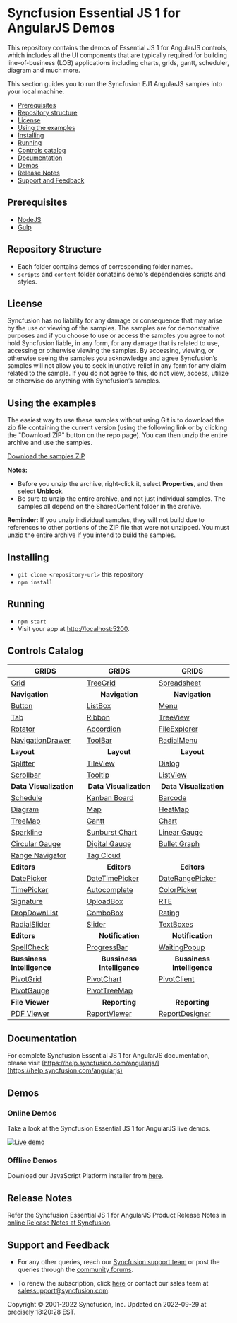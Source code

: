 # Syncfusion Essential JS 1 for AngularJS Demos

This repository contains the demos of Essential JS 1 for AngularJS controls, which includes all the UI components that are typically required for building line-of-business (LOB) applications including charts, grids, gantt, scheduler, diagram and much more.

This section guides you to run the Syncfusion EJ1 AngularJS samples into your local machine.

* [Prerequisites](#prerequisites)
* [Repository structure](#repository-structure)
* [License](#license)
* [Using the examples](#using-the-examples) 
* [Installing](#installing)
* [Running](#running)
* [Controls catalog](#controls-catalog)
* [Documentation](#documentation)
* [Demos](#demos)
* [Release Notes](#release-notes)
* [Support and Feedback](#support-and-feedback) 

## Prerequisites

* [NodeJS](https://nodejs.org/)
* [Gulp](https://github.com/gulpjs/gulp)

## Repository Structure

* Each folder contains demos of corresponding folder names.
* `scripts` and `content` folder conatains demo's dependencies scripts and styles.

## <a name="license"></a>License ##

Syncfusion has no liability for any damage or consequence that may arise by the use or viewing of the samples. The samples are for demonstrative purposes and if you choose to use or access the samples you agree to not hold Syncfusion liable, in any form, for any damage that is related to use, accessing or otherwise viewing the samples. By accessing, viewing, or otherwise seeing the samples you acknowledge and agree Syncfusion’s samples will not allow you to seek injunctive relief in any form for any claim related to the sample. If you do not agree to this, do not view, access, utilize or otherwise do anything with Syncfusion’s samples.

## <a name="using-the-samples"></a>Using the examples ##

The easiest way to use these samples without using Git is to download the zip file containing the current version (using the following link or by clicking the "Download ZIP" button on the repo page). You can then unzip the entire archive and use the samples.

   [Download the samples ZIP](../../archive/master.zip)

   **Notes:** 
   * Before you unzip the archive, right-click it, select **Properties**, and then select **Unblock**.
   * Be sure to unzip the entire archive, and not just individual samples. The samples all depend on the SharedContent folder in the archive.  


**Reminder:** If you unzip individual samples, they will not build due to references to other portions of the ZIP file that were not unzipped. You must unzip the entire archive if you intend to build the samples.

## Installing

* `git clone <repository-url>` this repository
* `npm install`

## Running

* `npm start`
* Visit your app at [http://localhost:5200](http://localhost:5200).

## Controls Catalog

| <b>GRIDS<b> | <b><center>GRIDS</center><b> | <b><center>GRIDS</center><b> |
| ------------- | --------------- | ----------- |
|[Grid](https://ngjq.syncfusion.com/#/grid/default)|[TreeGrid](https://ngjq.syncfusion.com/#/treegrid/default)|[Spreadsheet](https://ngjq.syncfusion.com/#/spreadsheet/default)|
| <b>Navigation<b> | <b><center>Navigation</center><b> | <b><center>Navigation</center><b> |
|[Button](https://ngjq.syncfusion.com/#/button/default)|[ListBox](https://ngjq.syncfusion.com/#/listbox/default)|[Menu](https://ngjq.syncfusion.com/#/menu/default)|
|[Tab](https://ngjq.syncfusion.com/#/tab/default)|[Ribbon](https://ngjq.syncfusion.com/#/ribbon/default)|[TreeView](https://ngjq.syncfusion.com/#/treeview/default)|
|[Rotator](https://ngjq.syncfusion.com/#/rotator/default)|[Accordion](https://ngjq.syncfusion.com/#/accordion/default)|[FileExplorer](https://ngjq.syncfusion.com/#/fileexplorer/default)|
|[NavigationDrawer](https://ngjq.syncfusion.com/#/navigationdrawer/default)|[ToolBar](https://ngjq.syncfusion.com/#/toolbar/default)|[RadialMenu](https://ngjq.syncfusion.com/#/radialmenu/default)|
|<b>Layout</b>|<b><center>Layout</center></b>|<b><center>Layout</center></b> |
|[Splitter](https://ngjq.syncfusion.com/#/splitter/default)|[TileView](https://ngjq.syncfusion.com/#/tileview/default)|[Dialog](https://ngjq.syncfusion.com/#/dialog/default)|
|[Scrollbar](https://ngjq.syncfusion.com/#/scrollbar/default)|[Tooltip](https://ngjq.syncfusion.com/#/tooltip/default)|[ListView](https://ngjq.syncfusion.com/#/listview/default)|
|<b>Data Visualization</b>|<b><center>Data Visualization</center></b>|<b><center>Data Visualization</center></b> |
|[Schedule](https://ngjq.syncfusion.com/#/schedule/default)|[Kanban Board](https://ngjq.syncfusion.com/#/kanbanboard/default)|[Barcode](https://ngjq.syncfusion.com/#/barcode/default)|
|[Diagram](https://ngjq.syncfusion.com/#/diagram/default)|[Map](https://ngjq.syncfusion.com/#/map/dataMarkers)|[HeatMap](https://ngjq.syncfusion.com/#/heatmap/default)|
|[TreeMap](https://ngjq.syncfusion.com/#/treemap/flatCollection)|[Gantt](https://ngjq.syncfusion.com/#/gantt/default)|[Chart](https://ngjq.syncfusion.com/#/chart/line)|
|[Sparkline](https://ngjq.syncfusion.com/#/sparkline/sparkline)|[Sunburst Chart](https://ngjq.syncfusion.com/#/sunburstchart/default)|[Linear Gauge](https://ngjq.syncfusion.com/#/lineargauge/lineardefault)|
|[Circular Gauge](https://ngjq.syncfusion.com/#/circulargauge/radialDefault)|[Digital Gauge](https://ngjq.syncfusion.com/#/digitalgauge/digitalNumber)|[Bullet Graph](https://ngjq.syncfusion.com/#/bulletgraph/simpleHorizontal)|
|[Range Navigator](https://ngjq.syncfusion.com/#/rangenavigator/range)|[Tag Cloud](https://ngjq.syncfusion.com/#/tagcloud/default)| |
|<b>Editors</b>|<b><center>Editors</center></b>|<b><center>Editors</center></b> |
|[DatePicker](https://ngjq.syncfusion.com/#/datepicker/default)|[DateTimePicker](https://ngjq.syncfusion.com/#/datetimepicker/default)|[DateRangePicker](https://ngjq.syncfusion.com/#/daterangepicker/default)|
|[TimePicker](https://ngjq.syncfusion.com/#/timepicker/default)|[Autocomplete](https://ngjq.syncfusion.com/#/autocomplete/default)|[ColorPicker](https://ngjq.syncfusion.com/#/colorpicker/default)|
|[Signature](https://ngjq.syncfusion.com/#/signature/default)|[UploadBox](https://ngjq.syncfusion.com/#/uploadbox/default)|[RTE](https://ngjq.syncfusion.com/#/richtexteditor/default)|
|[DropDownList](https://ngjq.syncfusion.com/#/dropdownlist/default)|[ComboBox](https://ngjq.syncfusion.com/#/combobox/default)|[Rating](https://ngjq.syncfusion.com/#/rating/default)|
|[RadialSlider](https://ngjq.syncfusion.com/#/radialslider/default)|[Slider](https://ngjq.syncfusion.com/#/slider/default)|[TextBoxes](https://ngjq.syncfusion.com/#/textboxes/default)|
|<b>Editors</b>|<b><center>Notification</center></b>|<b><center>Notification</center></b> |
|[SpellCheck](https://ngjq.syncfusion.com/#/spellcheck/default)|[ProgressBar](https://ngjq.syncfusion.com/#/progressbar/default)|[WaitingPopup](https://ngjq.syncfusion.com/#/waitingpopup/default)|
|<b>Bussiness Intelligence</b>|<b><center>Bussiness Intelligence</center></b>|<b><center>Bussiness Intelligence</center></b> |
|[PivotGrid](https://ngjq.syncfusion.com/#/pivotgrid/relational)|[PivotChart](https://ngjq.syncfusion.com/#/pivotchart/relational)|[PivotClient](https://ngjq.syncfusion.com/#/pivotclient/default)|
|[PivotGauge](https://ngjq.syncfusion.com/#/pivotgauge/relational)|[PivotTreeMap](https://ngjq.syncfusion.com/#/pivottreemap/default)||
|<b>File Viewer</b>|<b><center>Reporting</center></b>|<b><center>Reporting</center></b> |
|[PDF Viewer](https://ngjq.syncfusion.com/#/pdfviewer/default)|[ReportViewer](https://ngjq.syncfusion.com/#/reportviewer/databindinglocal)|[ReportDesigner](https://ngjq.syncfusion.com/#/reportdesigner/default)|

## Documentation

For complete Syncfusion Essential JS 1 for AngularJS documentation, please visit [https://help.syncfusion.com/angularjs/](https://help.syncfusion.com/angularjs)

## Demos

### Online Demos

Take a look at the Syncfusion Essential JS 1 for AngularJS live demos.

[![Live demo](http://dabuttonfactory.com/button.png?t=Live+demo&f=Calibri-Bold&ts=24&tc=fff&tshs=1&tshc=000&hp=20&vp=8&c=5&bgt=gradient&bgc=3d85c6&ebgc=073763)](https://ngjq.syncfusion.com)

### Offline Demos

Download our JavaScript Platform installer from [here](https://www.syncfusion.com/downloads/javascript).


## Release Notes

Refer the Syncfusion Essential JS 1 for AngularJS Product Release Notes in [online Release Notes at Syncfusion](http://help.syncfusion.com/angularjs/release-notes).

## <a name="support-and-feedback"></a>Support and Feedback ##

* For any other queries, reach our [Syncfusion support team](https://www.syncfusion.com/support/directtrac/incidents/newincident?utm_source=github&utm_medium=listing) or post the queries through the [community forums](https://www.syncfusion.com/forums?utm_source=github&utm_medium=listing).

* To renew the subscription, click [here](https://www.syncfusion.com/sales/products?utm_source=github&utm_medium=listing) or contact our sales team at <salessupport@syncfusion.com>.

<p>Copyright © 2001-2022 Syncfusion, Inc. Updated on 2022-09-29 at precisely 18:20:28 EST.</p>
